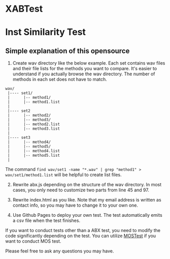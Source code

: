 # XABTest
# Inst Similarity Test

## Simple explanation of this opensource

1. Create wav directory like the below example. Each set contains wav files and their file lists for the methods you want to compare. It's easier to understand if you actually browse the wav directory. The number of methods in each set does not have to match.

```
wav/
 |---- set1/
 |      |-- method1/
 |      |-- method1.list
 |
 |---- set2
 |      |-- method2/
 |      |-- method3/
 |      |-- method2.list
 |      |-- method3.list
 |
 |---- set3
 |      |-- method4/
 |      |-- method5/
 |      |-- method4.list
 |      |-- method5.list
 |
 ```
 The command ```find wav/set1 -name "*.wav" | grep "method1" > wav/set1/method1.list``` will be helpful to create list files.

2. Rewrite abx.js depending on the structure of the wav directory. In most cases, you only need to customize two parts from line 45 and 97.

3. Rewrite index.html as you like. Note that my email address is written as contact info, so you may have to change it to your own one.

4. Use Github Pages to deploy your own test. The test automatically emits a csv file when the test finishes.

If you want to conduct tests other than a ABX test, you need to modify the code significantly depending on the test.
You can utilize [MOSTest](https://github.com/chomeyama/MOSTest) if you want to conduct MOS test.

Please feel free to ask any questions you may have.
